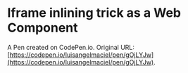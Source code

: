 # Iframe inlining trick as a Web Component

A Pen created on CodePen.io. Original URL: [https://codepen.io/luisangelmaciel/pen/gOjLYJw](https://codepen.io/luisangelmaciel/pen/gOjLYJw).

